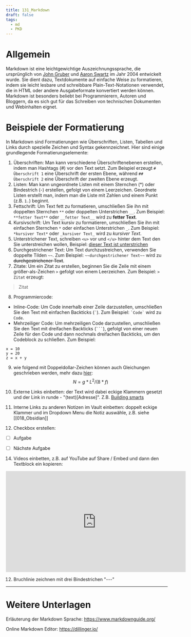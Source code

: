 ```yaml
---
title: 131_Markdown
draft: false
tags:
  - md
  - PKD
---
```

# Allgemein
Markdown ist eine leichtgewichtige Auszeichnungssprache, die ursprünglich von [John Gruber](https://en.wikipedia.org/wiki/John_Gruber) und [Aaron Swartz](https://de.wikipedia.org/wiki/Aaron_Swartz) im Jahr 2004 entwickelt wurde. Sie dient dazu, Textdokumente auf einfache Weise zu formatieren, indem sie leicht lesbare und schreibbare Plain-Text-Notationen verwendet, die in HTML oder andere Ausgabeformate konvertiert werden können. Markdown ist besonders beliebt bei Programmierern, Autoren und Bloggern, da es sich gut für das Schreiben von technischen Dokumenten und Webinhalten eignet.

# Beispiele der Formatierung
In Markdown sind Formatierungen wie Überschriften, Listen, Tabellen und Links durch spezielle Zeichen und Syntax gekennzeichnet. Hier sind einige grundlegende Formatierungselemente:

1.  Überschriften: Man kann verschiedene Überschriftenebenen erstellen, indem man Hashtags (#) vor den Text setzt. Zum Beispiel erzeugt `# Überschrift 1` eine Überschrift der ersten Ebene, während `## Überschrift 2` eine Überschrift der zweiten Ebene erzeugt.
2.  Listen: Man kann ungeordnete Listen mit einem Sternchen (*) oder Bindestrich (-) erstellen, gefolgt von einem Leerzeichen. Geordnete Listen erstellt man, indem man die Liste mit Zahlen und einem Punkt (z.B. `1.`) beginnt.
3. Fettschrift: Um Text fett zu formatieren, umschließen Sie ihn mit doppelten Sternchen `**` oder doppelten Unterstrichen `__`. Zum Beispiel: `**fetter Text**` oder `__fetter Text__` wird zu **fetter Text**.
4. Kursivschrift: Um Text kursiv zu formatieren, umschließen Sie ihn mit einfachen Sternchen `*` oder einfachen Unterstrichen `_`. Zum Beispiel: `*kursiver Text*` oder `_kursiver Text_` wird zu _kursiver Text_.
5. Unterstrichener Text, schreiben `<u>`  vor und `</u>` hinter dem Text den Sie unterstreichen wollen, Beispiel: <u>dieser Text ist unterstrichen</u>
6. Durchgestrichener Text: Um Text durchzustreichen, verwenden Sie doppelte Tilden `~~`. Zum Beispiel: `~~durchgestrichener Text~~` wird zu ~~durchgestrichener Text~~.
7. Zitate: Um ein Zitat zu erstellen, beginnen Sie die Zeile mit einem größer-als-Zeichen `>` gefolgt von einem Leerzeichen. Zum Beispiel: `> Zitat` erzeugt:
> Zitat
8. Programmiercode:
- Inline-Code: Um Code innerhalb einer Zeile darzustellen, umschließen Sie den Text mit einfachen Backticks (`` ` ``). Zum Beispiel: `` `Code` `` wird zu `Code`.
-   Mehrzeiliger Code: Um mehrzeiligen Code darzustellen, umschließen Sie den Text mit dreifachen Backticks (` ``` `), gefolgt von einer neuen Zeile für den Code und dann nochmals dreifachen Backticks, um den Codeblock zu schließen. Zum Beispiel:
```
x = 10
y = 20
z = x + y
```
9. wie folgend mit Doppeldollar-Zeichen können auch Gleichungen geschrieben werden, mehr dazu [hier](https://docs.github.com/en/get-started/writing-on-github/working-with-advanced-formatting/writing-mathematical-expressions):
$$
N = g * L^2 / (8*f)
$$
10.  Externe Links einbetten: der Text wird dabei eckige Klammern gesetzt und der Link in runde - "(text)[Adresse]". Z.B. [Building smarts](https://www.buildingsmart.org/)

12.  Interne Links zu anderen Notizen im Vault einbetten: doppelt eckige Klammer und im Dropdown Menu die Notiz auswähle, z.B. siehe [[018_Obsidian]]

13. Checkbox erstellen:

- [ ] Aufgabe
- [ ] Nächste Aufgabe


14. Videos einbetten, z.B. auf YouTube auf Share / Embed und dann den Textblock ein kopieren:

<iframe width="560" height="315" src="https://www.youtube.com/embed/HNFF_EeFr9Y?si=ZdDDSdOY_Kyv7z3L" title="YouTube video player" frameborder="0" allow="accelerometer; autoplay; clipboard-write; encrypted-media; gyroscope; picture-in-picture; web-share" referrerpolicy="strict-origin-when-cross-origin" allowfullscreen></iframe>

12. Bruchlinie zeichnen mit drei Bindestrichen "---"
---

# Weitere Unterlagen

Erläuterung der Markdown Sprache:
https://www.markdownguide.org/

Online Markdown Editor:
https://dillinger.io/